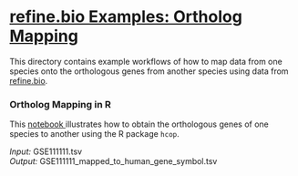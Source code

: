 # <u>refine.bio Examples: Ortholog Mapping </u>
This directory contains example workflows of how to map data from one species
onto the orthologous genes from another species using data from
<a href="refine.bio.org"> refine.bio</a>.

### Ortholog Mapping in R
This <a href="https://github.com/AlexsLemonade/refinebio-examples/blob/master/ortholog-mapping/ortholog_mapping_example.Rmd">
notebook </a> illustrates how to obtain the orthologous genes of one species to
another using the R package `hcop`.

*Input:* GSE111111.tsv  
*Output:* GSE111111_mapped_to_human_gene_symbol.tsv
